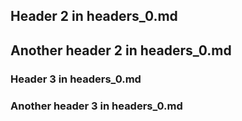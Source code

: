 ## Header 2 in headers_0.md

## Another header 2 in headers_0.md

### Header 3 in headers_0.md

### Another header 3 in headers_0.md

